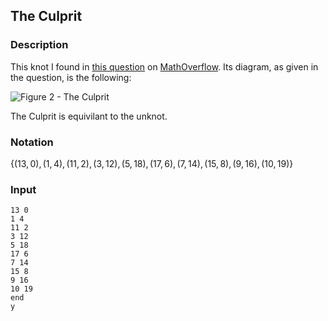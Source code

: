 ## The Culprit
### Description
This knot I found in [this question](https://mathoverflow.net/q/53471) on [MathOverflow](https://mathoverflow.net/). Its diagram, as given in the question, is the following:

![Figure 2 - The Culprit](https://i.sstatic.net/dtMM9.jpg)

The Culprit is equivilant to the unknot.
### Notation
$`\{(13,0),(1,4),(11,2),(3,12),(5,18),(17,6),(7,14),(15,8),(9,16),(10,19)\}`$
### Input
```
13 0
1 4
11 2
3 12
5 18
17 6
7 14
15 8
9 16
10 19
end
y

```
